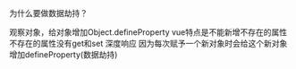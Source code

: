 为什么要做数据劫持？

观察对象，给对象增加Object.defineProperty
vue特点是不能新增不存在的属性 不存在的属性没有get和set
深度响应 因为每次赋予一个新对象时会给这个新对象增加defineProperty(数据劫持)